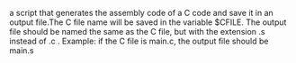 a script that generates the assembly code of a C code and save it in an output file.The C file name will be saved in the variable $CFILE. The output file should be named the same as the C file, but with the extension .s instead of .c . Example: if the C file is main.c, the output file should be main.s

